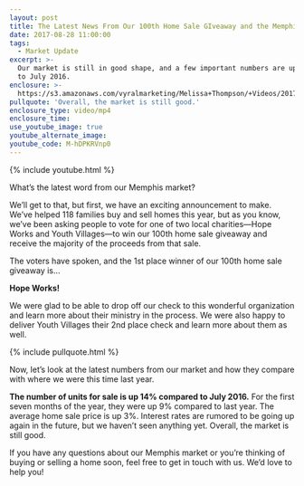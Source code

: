 ```yaml
---
layout: post
title: The Latest News From Our 100th Home Sale GIveaway and the Memphis Market
date: 2017-08-28 11:00:00
tags:
  - Market Update
excerpt: >-
  Our market is still in good shape, and a few important numbers are up compared
  to July 2016.
enclosure: >-
  https://s3.amazonaws.com/vyralmarketing/Melissa+Thompson/+Videos/2017/August/Memphis+Real+Estate+Agent-+The+Latest+News+From+Our+100th+Home+Sale+GIveaway+and+the+Memphis+Market.mp4
pullquote: 'Overall, the market is still good.'
enclosure_type: video/mp4
enclosure_time:
use_youtube_image: true
youtube_alternate_image:
youtube_code: M-hDPKRVnp0
---
```



{% include youtube.html %}

What’s the latest word from our Memphis market?

We’ll get to that, but first, we have an exciting announcement to make. We’ve helped 118 families buy and sell homes this year, but as you know, we’ve been asking people to vote for one of two local charities—Hope Works and Youth Villages—to win our 100th home sale giveaway and receive the majority of the proceeds from that sale.

The voters have spoken, and the 1st place winner of our 100th home sale giveaway is…

**Hope Works!**

We were glad to be able to drop off our check to this wonderful organization and learn more about their ministry in the process. We were also happy to deliver Youth Villages their 2nd place check and learn more about them as well.

{% include pullquote.html %}

Now, let’s look at the latest numbers from our market and how they compare with where we were this time last year.

**The number of units for sale is up 14% compared to July 2016.** For the first seven months of the year, they were up 9% compared to last year. The average home sale price is up 3%. Interest rates are rumored to be going up again in the future, but we haven’t seen anything yet. Overall, the market is still good.

If you have any questions about our Memphis market or you’re thinking of buying or selling a home soon, feel free to get in touch with us. We’d love to help you!